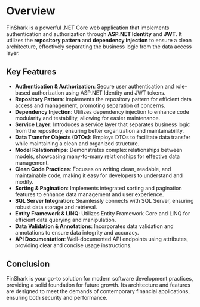 
# Overview
FinShark is a powerful .NET Core web application that implements authentication and authorization through **ASP.NET Identity** and **JWT**. It utilizes the **repository pattern** and **dependency injection** to ensure a clean architecture, effectively separating the business logic from the data access layer.

## Key Features
- **Authentication & Authorization**: Secure user authentication and role-based authorization using ASP.NET Identity and JWT tokens.
- **Repository Pattern**: Implements the repository pattern for efficient data access and management, promoting separation of concerns.
- **Dependency Injection**: Utilizes dependency injection to enhance code modularity and testability, allowing for easier maintenance.
- **Service Layer**: Introduces a service layer that separates business logic from the repository, ensuring better organization and maintainability.
- **Data Transfer Objects (DTOs)**: Employs DTOs to facilitate data transfer while maintaining a clean and organized structure.
- **Model Relationships**: Demonstrates complex relationships between models, showcasing many-to-many relationships for effective data management.
- **Clean Code Practices**: Focuses on writing clean, readable, and maintainable code, making it easy for developers to understand and modify.
- **Sorting & Pagination**: Implements integrated sorting and pagination features to enhance data management and user experience.
- **SQL Server Integration**: Seamlessly connects with SQL Server, ensuring robust data storage and retrieval.
- **Entity Framework & LINQ**: Utilizes Entity Framework Core and LINQ for efficient data querying and manipulation.
- **Data Validation & Annotations**: Incorporates data validation and annotations to ensure data integrity and accuracy.
- **API Documentation**: Well-documented API endpoints using attributes, providing clear and concise usage instructions.

## Conclusion
FinShark is your go-to solution for modern software development practices, providing a solid foundation for future growth. Its architecture and features are designed to meet the demands of contemporary financial applications, ensuring both security and performance.
